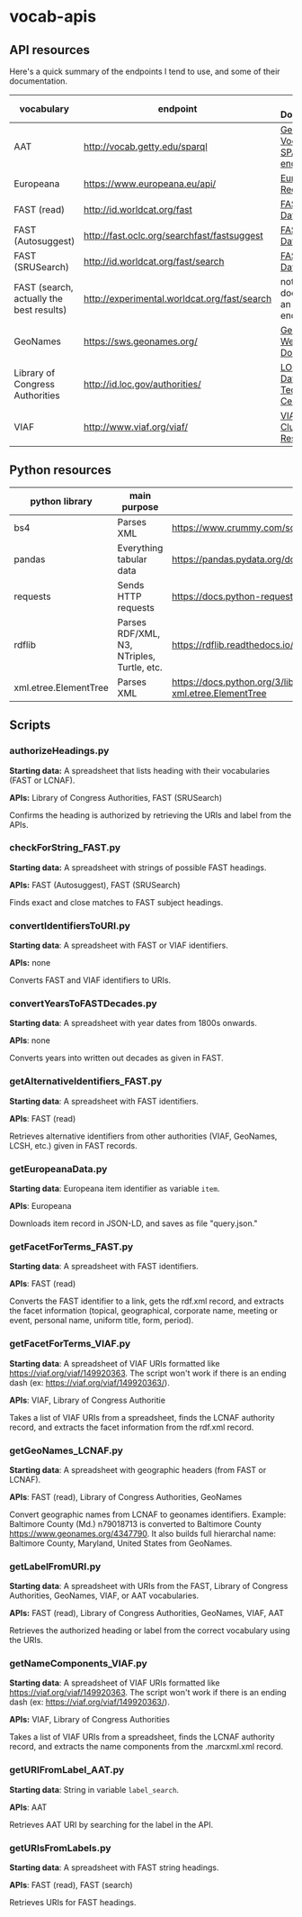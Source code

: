 # vocab-apis

## API resources

Here's a quick summary of the endpoints I tend to use, and some of their documentation. 

| vocabulary                               | endpoint                                     | API Documentation                                            |
| ---------------------------------------- | -------------------------------------------- | ------------------------------------------------------------ |
| AAT                                      | http://vocab.getty.edu/sparql                | [Getty Vocabularies: SPARQL endpoint](http://vocab.getty.edu/) |
| Europeana                                | https://www.europeana.eu/api/                | [Europeana Record API](https://pro.europeana.eu/page/record) |
| FAST (read)                              | http://id.worldcat.org/fast                  | [FAST Linked Data API](https://www.oclc.org/developer/develop/web-services/fast-api/linked-data.en.html) |
| FAST (Autosuggest)                       | http://fast.oclc.org/searchfast/fastsuggest  | [FAST Linked Data API](https://www.oclc.org/developer/develop/web-services/fast-api/linked-data.en.html) |
| FAST (SRUSearch)                         | http://id.worldcat.org/fast/search           | [FAST Linked Data API](https://www.oclc.org/developer/develop/web-services/fast-api/linked-data.en.html) |
| FAST (search, actually the best results) | http://experimental.worldcat.org/fast/search | not documented as an official endpoint idk? |
| GeoNames                                 | https://sws.geonames.org/                    | [GeoNames Web Services Documentation](http://www.geonames.org/export/) |
| Library of Congress Authorities          | http://id.loc.gov/authorities/               | [LOC Linked Data Service: Technical Center](https://id.loc.gov/techcenter/) |
| VIAF                                     | http://www.viaf.org/viaf/                    | [VIAF Authority Cluster Resource](https://www.oclc.org/developer/develop/web-services/viaf/authority-cluster.en.html) |



## Python resources

| python library        | main purpose                               | docs                                                         |
| --------------------- | ------------------------------------------ | ------------------------------------------------------------ |
| bs4                   | Parses  XML                                | https://www.crummy.com/software/BeautifulSoup/bs4/doc/       |
| pandas                | Everything tabular data                    | https://pandas.pydata.org/docs/user_guide/index.html         |
| requests              | Sends HTTP requests                        | https://docs.python-requests.org/en/master/                  |
| rdflib                | Parses RDF/XML, N3, NTriples, Turtle, etc. | https://rdflib.readthedocs.io/en/stable/index.html           |
| xml.etree.ElementTree | Parses XML                                 | https://docs.python.org/3/library/xml.etree.elementtree.html#module-xml.etree.ElementTree |



## Scripts

### authorizeHeadings.py

**Starting data:** A spreadsheet that lists heading with their vocabularies (FAST or LCNAF).

**APIs:** Library of Congress Authorities, FAST (SRUSearch)

Confirms the heading is authorized by retrieving the URIs and label from the APIs.

### checkForString_FAST.py

**Starting data:** A spreadsheet with strings of possible FAST headings.

**APIs:** FAST (Autosuggest), FAST (SRUSearch)

Finds exact and close matches to FAST subject headings.

### convertIdentifiersToURI.py

**Starting data**: A spreadsheet with FAST or VIAF identifiers.

**APIs:** none

Converts FAST and VIAF identifiers to URIs.

### convertYearsToFASTDecades.py

**Starting data**: A spreadsheet with year dates from 1800s onwards.

**APIs**: none

Converts years into written out decades as given in FAST.

### getAlternativeIdentifiers_FAST.py

**Starting data**: A spreadsheet with FAST identifiers.

**APIs**: FAST (read)

Retrieves alternative identifiers from other authorities (VIAF, GeoNames, LCSH, etc.) given in FAST records.

### getEuropeanaData.py

**Starting data**: Europeana item identifier as variable `item`.

**APIs**: Europeana

Downloads item record in JSON-LD, and saves as file "query.json."

### getFacetForTerms_FAST.py

**Starting data**: A spreadsheet with FAST identifiers.

**APIs**: FAST (read)

Converts the FAST identifier to a link, gets the rdf.xml record, and extracts the facet information (topical, geographical, corporate name, meeting or event, personal name, uniform title, form, period).

### getFacetForTerms_VIAF.py

**Starting data**: A spreadsheet of VIAF URIs formatted like https://viaf.org/viaf/149920363. The script won't work if there is an ending dash (ex: https://viaf.org/viaf/149920363/).

**APIs**: VIAF, Library of Congress Authoritie

Takes a list of VIAF URIs from a spreadsheet, finds the LCNAF authority record, and extracts the facet information from the rdf.xml record. 

### getGeoNames_LCNAF.py

 **Starting data**: A spreadsheet with geographic headers (from FAST or LCNAF).

**APIs**: FAST (read), Library of Congress Authorities, GeoNames

Convert geographic names from LCNAF to geonames identifiers. Example: Baltimore County (Md.) n79018713 is converted to Baltimore County https://www.geonames.org/4347790. It also builds full hierarchal name: Baltimore County, Maryland, United States from GeoNames.

### getLabelFromURI.py

**Starting data**: A spreadsheet with URIs from the FAST, Library of Congress Authorities, GeoNames, VIAF, or AAT vocabularies.

**APIs:** FAST (read), Library of Congress Authorities, GeoNames, VIAF, AAT

Retrieves the authorized heading or label from the correct vocabulary using the URIs.

### getNameComponents_VIAF.py

**Starting data**: A spreadsheet of VIAF URIs formatted like https://viaf.org/viaf/149920363. The script won't work if there is an ending dash (ex: https://viaf.org/viaf/149920363/).

**APIs:** VIAF, Library of Congress Authorities

Takes a list of VIAF URIs from a spreadsheet, finds the LCNAF authority record, and extracts the name components from the .marcxml.xml record.

### getURIFromLabel_AAT.py

**Starting data**: String in variable `label_search`.

**APIs**: AAT

Retrieves AAT URI by searching for the label in the API.

### getURIsFromLabels.py

**Starting data**: A spreadsheet with FAST string headings.

**APIs**: FAST (read), FAST (search)

Retrieves URIs for FAST headings.
